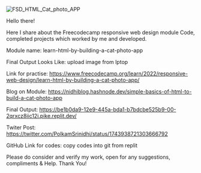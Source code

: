 ![FSD_HTML_Cat_photo_APP](https://github.com/Sriinidhi/FCC_Responsive_WebDesign_CatPhoto_APP/assets/102644860/2957478c-24a6-401e-9ddc-81c0688103ed)

Hello there!

Here I share about the Freecodecamp responsive web design module Code, completed projects which worked by me and developed.

Module name: learn-html-by-building-a-cat-photo-app

Final Output Looks Like: upload image from lptop

Link for practise: https://www.freecodecamp.org/learn/2022/responsive-web-design/learn-html-by-building-a-cat-photo-app/

Blog on Module: https://nidhiblog.hashnode.dev/simple-basics-of-html-to-build-a-cat-photo-app

Final Output: https://be1b0da9-12e9-445a-bda1-b7bdcbe525b9-00-2qrxcz8iic12i.pike.replit.dev/

Twiter Post: https://twitter.com/PolkamSrinidhi/status/1743938721303666792

GitHub Link for codes: copy codes into git from replit

Please do consider and verify my work, open for any suggestions, compliments & Help.
Thank You!
